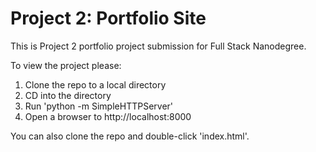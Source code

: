 Project 2: Portfolio Site
=========================
This is Project 2 portfolio project submission for Full Stack Nanodegree. 

To view the project please:

1. Clone the repo to a local directory
2. CD into the directory
3. Run 'python -m  SimpleHTTPServer'
5. Open a browser to http://localhost:8000

You can also clone the repo and double-click 'index.html'.